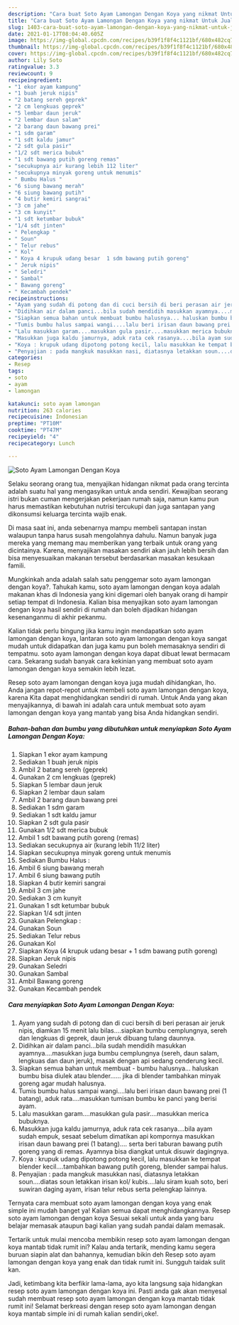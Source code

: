 ```yaml
---
description: "Cara buat Soto Ayam Lamongan Dengan Koya yang nikmat Untuk Jualan"
title: "Cara buat Soto Ayam Lamongan Dengan Koya yang nikmat Untuk Jualan"
slug: 1403-cara-buat-soto-ayam-lamongan-dengan-koya-yang-nikmat-untuk-jualan
date: 2021-01-17T08:04:40.605Z
image: https://img-global.cpcdn.com/recipes/b39f1f8f4c1121bf/680x482cq70/soto-ayam-lamongan-dengan-koya-foto-resep-utama.jpg
thumbnail: https://img-global.cpcdn.com/recipes/b39f1f8f4c1121bf/680x482cq70/soto-ayam-lamongan-dengan-koya-foto-resep-utama.jpg
cover: https://img-global.cpcdn.com/recipes/b39f1f8f4c1121bf/680x482cq70/soto-ayam-lamongan-dengan-koya-foto-resep-utama.jpg
author: Lily Soto
ratingvalue: 3.3
reviewcount: 9
recipeingredient:
- "1 ekor ayam kampung"
- "1 buah jeruk nipis"
- "2 batang sereh geprek"
- "2 cm lengkuas geprek"
- "5 lembar daun jeruk"
- "2 lembar daun salam"
- "2 barang daun bawang prei"
- "1 sdm garam"
- "1 sdt kaldu jamur"
- "2 sdt gula pasir"
- "1/2 sdt merica bubuk"
- "1 sdt bawang putih goreng remas"
- "secukupnya air kurang lebih 112 liter"
- "secukupnya minyak goreng untuk menumis"
- " Bumbu Halus "
- "6 siung bawang merah"
- "6 siung bawang putih"
- "4 butir kemiri sangrai"
- "3 cm jahe"
- "3 cm kunyit"
- "1 sdt ketumbar bubuk"
- "1/4 sdt jinten"
- " Pelengkap "
- " Soun"
- " Telur rebus"
- " Kol"
- " Koya 4 krupuk udang besar  1 sdm bawang putih goreng"
- " Jeruk nipis"
- " Seledri"
- " Sambal"
- " Bawang goreng"
- " Kecambah pendek"
recipeinstructions:
- "Ayam yang sudah di potong dan di cuci bersih di beri perasan air jeruk nipis, diamkan 15 menit lalu bilas....siapkan bumbu cemplungnya, sereh dan lengkuas di geprek, daun jeruk dibuang tulang daunnya."
- "Didihkan air dalam panci...bila sudah mendidih masukkan ayamnya....masukkan juga bumbu cemplungnya (sereh, daun salam, lengkuas dan daun jeruk), masak dengan api sedang cenderung kecil."
- "Siapkan semua bahan untuk membuat bumbu halusnya... haluskan bumbu bisa diulek atau blender...... jika di blender tambahkan minyak goreng agar mudah halusnya."
- "Tumis bumbu halus sampai wangi....lalu beri irisan daun bawang prei (1 batang), aduk rata....masukkan tumisan bumbu ke panci yang berisi ayam."
- "Lalu masukkan garam....masukkan gula pasir....masukkan merica bubuknya."
- "Masukkan juga kaldu jamurnya, aduk rata cek rasanya....bila ayam sudah empuk, sesaat sebelum dimatikan api kompornya masukkan irisan daun bawang prei (1 batang).... serta beri taburan bawang putih goreng yang di remas. Ayamnya bisa diangkat untuk disuwir dagingnya."
- "Koya : krupuk udang dipotong potong kecil, lalu masukkan ke tempat blender kecil....tambahkan bawang putih goreng, blender sampai halus."
- "Penyajian : pada mangkuk masukkan nasi, diatasnya letakkan soun....diatas soun letakkan irisan kol/ kubis....lalu siram kuah soto, beri suwiran daging ayam, irisan telur rebus serta pelengkap lainnya."
categories:
- Resep
tags:
- soto
- ayam
- lamongan

katakunci: soto ayam lamongan 
nutrition: 263 calories
recipecuisine: Indonesian
preptime: "PT10M"
cooktime: "PT47M"
recipeyield: "4"
recipecategory: Lunch

---
```



![Soto Ayam Lamongan Dengan Koya](https://img-global.cpcdn.com/recipes/b39f1f8f4c1121bf/680x482cq70/soto-ayam-lamongan-dengan-koya-foto-resep-utama.jpg)

Selaku seorang orang tua, menyajikan hidangan nikmat pada orang tercinta adalah suatu hal yang mengasyikan untuk anda sendiri. Kewajiban seorang istri bukan cuman mengerjakan pekerjaan rumah saja, namun kamu pun harus memastikan kebutuhan nutrisi tercukupi dan juga santapan yang dikonsumsi keluarga tercinta wajib enak.

Di masa  saat ini, anda sebenarnya mampu membeli santapan instan walaupun tanpa harus susah mengolahnya dahulu. Namun banyak juga mereka yang memang mau memberikan yang terbaik untuk orang yang dicintainya. Karena, menyajikan masakan sendiri akan jauh lebih bersih dan bisa menyesuaikan makanan tersebut berdasarkan masakan kesukaan famili. 



Mungkinkah anda adalah salah satu penggemar soto ayam lamongan dengan koya?. Tahukah kamu, soto ayam lamongan dengan koya adalah makanan khas di Indonesia yang kini digemari oleh banyak orang di hampir setiap tempat di Indonesia. Kalian bisa menyajikan soto ayam lamongan dengan koya hasil sendiri di rumah dan boleh dijadikan hidangan kesenanganmu di akhir pekanmu.

Kalian tidak perlu bingung jika kamu ingin mendapatkan soto ayam lamongan dengan koya, lantaran soto ayam lamongan dengan koya sangat mudah untuk didapatkan dan juga kamu pun boleh memasaknya sendiri di tempatmu. soto ayam lamongan dengan koya dapat dibuat lewat bermacam cara. Sekarang sudah banyak cara kekinian yang membuat soto ayam lamongan dengan koya semakin lebih lezat.

Resep soto ayam lamongan dengan koya juga mudah dihidangkan, lho. Anda jangan repot-repot untuk membeli soto ayam lamongan dengan koya, karena Kita dapat menghidangkan sendiri di rumah. Untuk Anda yang akan menyajikannya, di bawah ini adalah cara untuk membuat soto ayam lamongan dengan koya yang mantab yang bisa Anda hidangkan sendiri.

<!--inarticleads1-->

##### Bahan-bahan dan bumbu yang dibutuhkan untuk menyiapkan Soto Ayam Lamongan Dengan Koya:

1. Siapkan 1 ekor ayam kampung
1. Sediakan 1 buah jeruk nipis
1. Ambil 2 batang sereh (geprek)
1. Gunakan 2 cm lengkuas (geprek)
1. Siapkan 5 lembar daun jeruk
1. Siapkan 2 lembar daun salam
1. Ambil 2 barang daun bawang prei
1. Sediakan 1 sdm garam
1. Sediakan 1 sdt kaldu jamur
1. Siapkan 2 sdt gula pasir
1. Gunakan 1/2 sdt merica bubuk
1. Ambil 1 sdt bawang putih goreng (remas)
1. Sediakan secukupnya air (kurang lebih 11/2 liter)
1. Siapkan secukupnya minyak goreng untuk menumis
1. Sediakan  Bumbu Halus :
1. Ambil 6 siung bawang merah
1. Ambil 6 siung bawang putih
1. Siapkan 4 butir kemiri sangrai
1. Ambil 3 cm jahe
1. Sediakan 3 cm kunyit
1. Gunakan 1 sdt ketumbar bubuk
1. Siapkan 1/4 sdt jinten
1. Gunakan  Pelengkap :
1. Gunakan  Soun
1. Sediakan  Telur rebus
1. Gunakan  Kol
1. Siapkan  Koya (4 krupuk udang besar + 1 sdm bawang putih goreng)
1. Siapkan  Jeruk nipis
1. Gunakan  Seledri
1. Gunakan  Sambal
1. Ambil  Bawang goreng
1. Gunakan  Kecambah pendek




<!--inarticleads2-->

##### Cara menyiapkan Soto Ayam Lamongan Dengan Koya:

1. Ayam yang sudah di potong dan di cuci bersih di beri perasan air jeruk nipis, diamkan 15 menit lalu bilas....siapkan bumbu cemplungnya, sereh dan lengkuas di geprek, daun jeruk dibuang tulang daunnya.
1. Didihkan air dalam panci...bila sudah mendidih masukkan ayamnya....masukkan juga bumbu cemplungnya (sereh, daun salam, lengkuas dan daun jeruk), masak dengan api sedang cenderung kecil.
1. Siapkan semua bahan untuk membuat - bumbu halusnya... haluskan bumbu bisa diulek atau blender...... jika di blender tambahkan minyak goreng agar mudah halusnya.
1. Tumis bumbu halus sampai wangi....lalu beri irisan daun bawang prei (1 batang), aduk rata....masukkan tumisan bumbu ke panci yang berisi ayam.
1. Lalu masukkan garam....masukkan gula pasir....masukkan merica bubuknya.
1. Masukkan juga kaldu jamurnya, aduk rata cek rasanya....bila ayam sudah empuk, sesaat sebelum dimatikan api kompornya masukkan irisan daun bawang prei (1 batang).... serta beri taburan bawang putih goreng yang di remas. Ayamnya bisa diangkat untuk disuwir dagingnya.
1. Koya : krupuk udang dipotong potong kecil, lalu masukkan ke tempat blender kecil....tambahkan bawang putih goreng, blender sampai halus.
1. Penyajian : pada mangkuk masukkan nasi, diatasnya letakkan soun....diatas soun letakkan irisan kol/ kubis....lalu siram kuah soto, beri suwiran daging ayam, irisan telur rebus serta pelengkap lainnya.




Ternyata cara membuat soto ayam lamongan dengan koya yang enak simple ini mudah banget ya! Kalian semua dapat menghidangkannya. Resep soto ayam lamongan dengan koya Sesuai sekali untuk anda yang baru belajar memasak ataupun bagi kalian yang sudah pandai dalam memasak.

Tertarik untuk mulai mencoba membikin resep soto ayam lamongan dengan koya mantab tidak rumit ini? Kalau anda tertarik, mending kamu segera buruan siapin alat dan bahannya, kemudian bikin deh Resep soto ayam lamongan dengan koya yang enak dan tidak rumit ini. Sungguh taidak sulit kan. 

Jadi, ketimbang kita berfikir lama-lama, ayo kita langsung saja hidangkan resep soto ayam lamongan dengan koya ini. Pasti anda gak akan menyesal sudah membuat resep soto ayam lamongan dengan koya mantab tidak rumit ini! Selamat berkreasi dengan resep soto ayam lamongan dengan koya mantab simple ini di rumah kalian sendiri,oke!.


